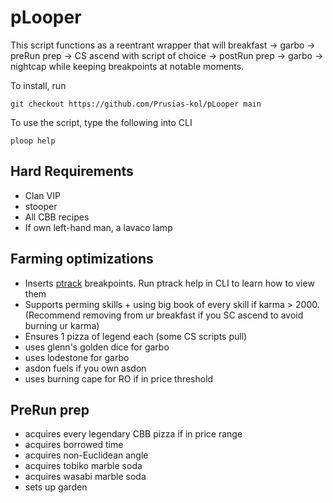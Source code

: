 # pLooper
This script functions as a reentrant wrapper that will breakfast -> garbo -> preRun prep -> CS ascend with script of choice -> postRun prep -> garbo -> nightcap while keeping breakpoints at notable moments.

To install, run   
```
git checkout https://github.com/Prusias-kol/pLooper main
```   
To use the script, type the following into CLI
```
ploop help
```

## Hard Requirements
- Clan VIP
- stooper
- All CBB recipes
- If own left-hand man, a lavaco lamp

## Farming optimizations
- Inserts [ptrack](https://github.com/Prusias-kol/pTrack) breakpoints. Run ptrack help in CLI to learn how to view them
- Supports perming skills + using big book of every skill if karma > 2000. (Recommend removing from ur breakfast if you SC ascend to avoid burning ur karma)
- Ensures 1 pizza of legend each (some CS scripts pull)
- uses glenn's golden dice for garbo
- uses lodestone for garbo
- asdon fuels if you own asdon
- uses burning cape for RO if in price threshold

## PreRun prep
- acquires every legendary CBB pizza if in price range
- acquires borrowed time
- acquires non-Euclidean angle
- acquires tobiko marble soda
- acquires wasabi marble soda
- sets up garden
